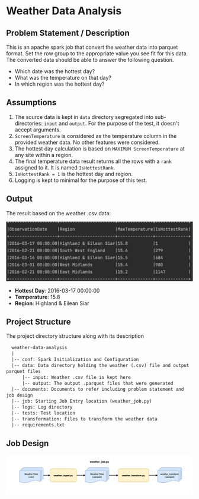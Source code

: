 # Weather Data Analysis

## Problem Statement / Description

This is an apache spark job that convert the weather data into parquet format. Set the row group to the appropriate value you see fit
for this data. The converted data should be able to answer the following question.
- Which date was the hottest day?
- What was the temperature on that day?
- In which region was the hottest day?

## Assumptions

1. The source data is kept in `data` directory segregated into sub-directories: `input` and `output`. For the purpose of the test, it doesn't accept arguments.
2. `ScreenTemperature` is considered as the temperature column in the provided weather data. No other features were considered.
3. The hottest day calculation is based on `MAXIMUM ScreenTemperature` at any site within a region.
4. The final temperature data result returns all the rows with a `rank` assigned to it. It is named `IsHottestRank`.
5. `IsHottestRank = 1` is the hottest day and region.
6. Logging is kept to minimal for the purpose of this test.

## Output

The result based on the weather .csv data:

![result](documents/result.png)

- **Hottest Day**: 2016-03-17 00:00:00
- **Temperature**: 15.8
- **Region**: Highland & Eilean Siar

## Project Structure

The project directory structure along with its description

      weather-data-analysis
      |
      |-- conf: Spark Initialization and Configuration
      |-- data: Data directory holding the weather (.csv) file and output parquet files
          |-- input: Weather .csv file is kept here
          |-- output: The output .parquet files that were generated
      |-- documents: Documents to refer including problem statement and job design
      |-- job: Starting Job Entry location (weather_job.py)
      |-- logs: Log directory
      |-- tests: Test location
      |-- transformation: Files to transform the weather data
      |-- requirements.txt

## Job Design

![weather_job_pipeline](documents/job_design.jpg)




